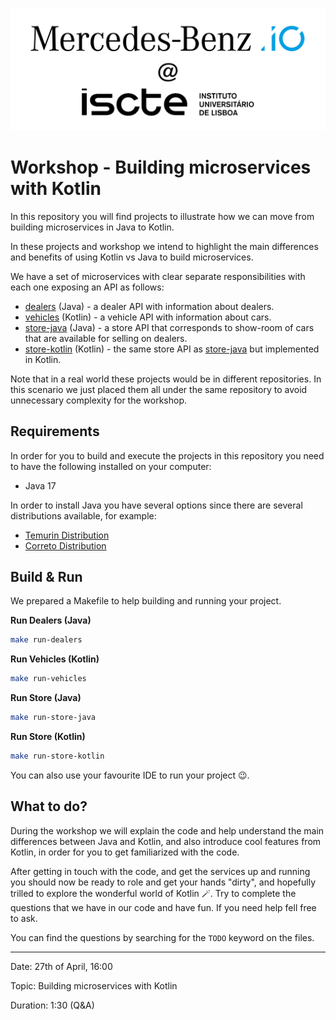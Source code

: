 ![MBio @ ISCTE](docs/images/mbio_at_iscte.png)

# Workshop - Building microservices with Kotlin

In this repository you will find projects to illustrate how we can move from building microservices in Java to Kotlin.

In these projects and workshop we intend to highlight the main differences and benefits of using Kotlin vs Java to build
microservices.

We have a set of microservices with clear separate responsibilities with each one exposing an API as follows:

- [dealers](./dealers) (Java) - a dealer API with information about dealers.
- [vehicles](./vehicles) (Kotlin) - a vehicle API with information about cars.
- [store-java](./store-java) (Java) - a store API that corresponds to show-room of cars that are available for selling
  on dealers.
- [store-kotlin](./store-kotlin) (Kotlin) - the same store API as [store-java](./store-java) but implemented in Kotlin.

Note that in a real world these projects would be in different repositories. In this scenario we just placed them all
under the same repository to avoid unnecessary complexity for the workshop.

## Requirements

In order for you to build and execute the projects in this repository you need to have the following installed on your
computer:

- Java 17

In order to install Java you have several options since there are several distributions available, for example:

- [Temurin Distribution](https://adoptium.net/)
- [Correto Distribution](https://docs.aws.amazon.com/corretto/latest/corretto-17-ug/downloads-list.html)

## Build & Run

We prepared a Makefile to help building and running your project.

**Run Dealers (Java)**

```bash
make run-dealers
```

**Run Vehicles (Kotlin)**

```bash
make run-vehicles
```

**Run Store (Java)**

```bash
make run-store-java
```

**Run Store (Kotlin)**

```bash
make run-store-kotlin
```

You can also use your favourite IDE to run your project 😉.

## What to do?

During the workshop we will explain the code and help understand the main differences between Java and Kotlin, and also
introduce cool features from Kotlin, in order for you to get familiarized with the code.

After getting in touch with the code, and get the services up and running you should now be ready to role and get your
hands "dirty", and hopefully trilled to explore the wonderful world of Kotlin 🪄. Try to complete the questions that we
have in our code and have fun. If you need help fell free to ask.

You can find the questions by searching for the `TODO` keyword on the files.

---

Date: 27th of April, 16:00

Topic: Building microservices with Kotlin

Duration: 1:30 (Q&A)